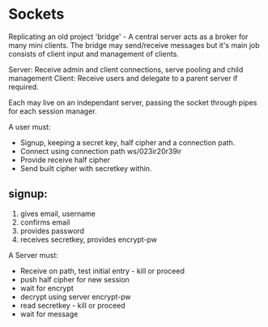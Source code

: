 # Sockets

Replicating an old project 'bridge' - A central server acts as a broker
for many mini clients. The bridge may send/receive messages but it's main
job consists of client input and management of clients.

Server: Receive admin and client connections, serve pooling and child management
Client: Receive users and delegate to a parent server if required.

Each may live on an independant server, passing the socket through pipes for
each session manager.



A user must:

+ Signup, keeping a secret key, half cipher and a connection path.
+ Connect using connection path ws/023ir20r39ir
+ Provide receive half cipher
+ Send built cipher with secretkey within.

## signup:

1. gives email, username
2. confirms email
3. provides password
4. receives secretkey, provides encrypt-pw


A Server must:

+ Receive on path, test initial entry - kill or proceed
+ push half cipher for new session
+ wait for encrypt
+ decrypt using server encrypt-pw
+ read secretkey - kill or proceed
+ wait for message
